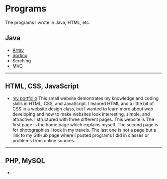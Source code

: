 # Programs
The programs I wrote in Java, HTML, etc. 
## Java
- [Array](https://github.com/Stakada/Programs/blob/master/2DArray.java)
- [Sorting](https://github.com/Stakada/Aissngments/tree/master/Sorting)
- Serching
- MVC
- - - 

## HTML, CSS, JavaScript
- [my portfolio](http://stakada.icoolshow.net/)
  This small website demontrates my knowledge and coding skills in HTML, CSS, and JavaScript. I leanred HTML and a little bit of CSS in a website design class, but I wanted to learn more about web developing and how to make websites look interesting, simple, and attractive. I structured with three different pages. This website is The first page is the home page which explains myself. The second page is for photographies I took in my travels. The last one is not a page but a link to my GitHub page where I posted programs I did in classes or problems from online sources.
- - -
## PHP, MySQL
- 
